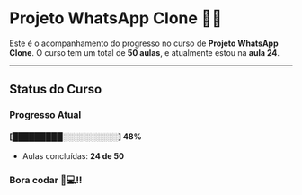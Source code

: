 # **Projeto WhatsApp Clone** 📱📞

Este é o acompanhamento do progresso no curso de **Projeto WhatsApp Clone**. 
O curso tem um total de **50 aulas**, e atualmente estou na **aula 24**.

---

## **Status do Curso**

### Progresso Atual  
#### [█████████░░░░░░░░░░] **48%**  
- Aulas concluídas: **24 de 50**  

### Bora codar 🚀💻!!

